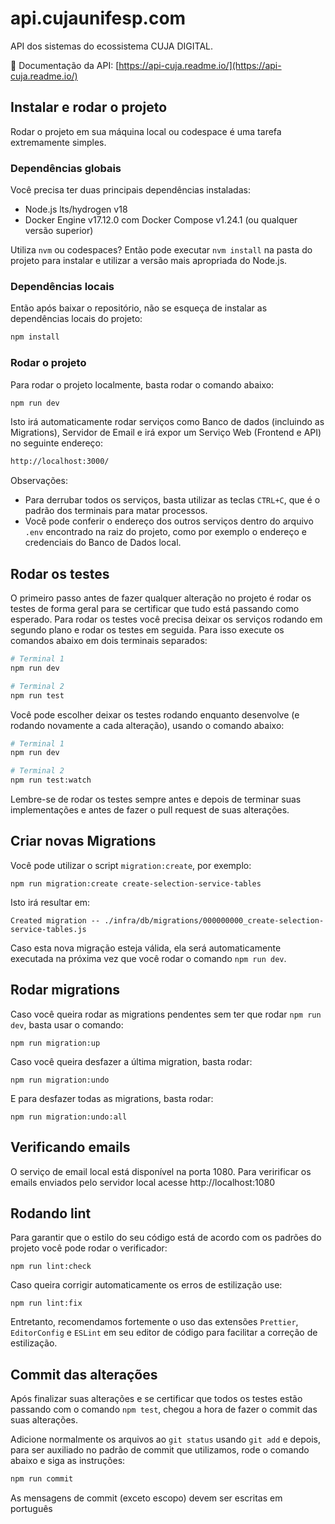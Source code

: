 # api.cujaunifesp.com

API dos sistemas do ecossistema CUJA DIGITAL.

🔗 Documentação da API: [https://api-cuja.readme.io/](https://api-cuja.readme.io/)

## Instalar e rodar o projeto

Rodar o projeto em sua máquina local ou codespace é uma tarefa extremamente simples.

### Dependências globais

Você precisa ter duas principais dependências instaladas:

- Node.js lts/hydrogen v18
- Docker Engine v17.12.0 com Docker Compose v1.24.1 (ou qualquer versão superior)

Utiliza `nvm` ou codespaces? Então pode executar `nvm install` na pasta do projeto para instalar e utilizar a versão mais apropriada do Node.js.

### Dependências locais

Então após baixar o repositório, não se esqueça de instalar as dependências locais do projeto:

```bash
npm install
```

### Rodar o projeto

Para rodar o projeto localmente, basta rodar o comando abaixo:

```bash
npm run dev
```

Isto irá automaticamente rodar serviços como Banco de dados (incluindo as Migrations), Servidor de Email e irá expor um Serviço Web (Frontend e API) no seguinte endereço:

```bash
http://localhost:3000/
```

Observações:

- Para derrubar todos os serviços, basta utilizar as teclas `CTRL+C`, que é o padrão dos terminais para matar processos.
- Você pode conferir o endereço dos outros serviços dentro do arquivo `.env` encontrado na raiz do projeto, como por exemplo o endereço e credenciais do Banco de Dados local.

## Rodar os testes

O primeiro passo antes de fazer qualquer alteração no projeto é rodar os testes de forma geral para se certificar que tudo está passando como esperado. Para rodar os testes você precisa deixar os serviços rodando em segundo plano e rodar os testes em seguida. Para isso execute os comandos abaixo em dois terminais separados:

```bash
# Terminal 1
npm run dev

# Terminal 2
npm run test
```

Você pode escolher deixar os testes rodando enquanto desenvolve (e rodando novamente a cada alteração), usando o comando abaixo:

```bash
# Terminal 1
npm run dev

# Terminal 2
npm run test:watch
```

Lembre-se de rodar os testes sempre antes e depois de terminar suas implementações e antes de fazer o pull request de suas alterações.

## Criar novas Migrations

Você pode utilizar o script `migration:create`, por exemplo:

```
npm run migration:create create-selection-service-tables
```

Isto irá resultar em:

```
Created migration -- ./infra/db/migrations/000000000_create-selection-service-tables.js
```

Caso esta nova migração esteja válida, ela será automaticamente executada na próxima vez que você rodar o comando `npm run dev`.

## Rodar migrations

Caso você queira rodar as migrations pendentes sem ter que rodar `npm run dev`, basta usar o comando:

```
npm run migration:up
```

Caso você queira desfazer a última migration, basta rodar:

```
npm run migration:undo
```

E para desfazer todas as migrations, basta rodar:

```
npm run migration:undo:all
```

## Verificando emails

O serviço de email local está disponível na porta 1080.
Para veririficar os emails enviados pelo servidor local acesse http://localhost:1080

## Rodando lint

Para garantir que o estilo do seu código está de acordo com os padrões do projeto você pode rodar o verificador:

```
npm run lint:check
```

Caso queira corrigir automaticamente os erros de estilização use:

```
npm run lint:fix
```

Entretanto, recomendamos fortemente o uso das extensões `Prettier`, `EditorConfig` e `ESLint` em seu editor de código para facilitar a correção de estilização.

## Commit das alterações

Após finalizar suas alterações e se certificar que todos os testes estão passando com o comando `npm test`, chegou a hora de fazer o commit das suas alterações.

Adicione normalmente os arquivos ao `git status` usando `git add` e depois, para ser auxiliado no padrão de commit que utilizamos, rode o comando abaixo e siga as instruções:

```bash
npm run commit
```

As mensagens de commit (exceto escopo) devem ser escritas em português
